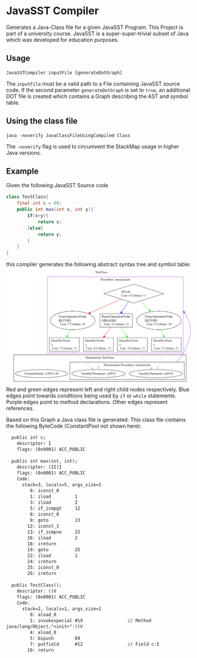# JavaSST Compiler

Generates a Java-Class file for a given JavaSST Program.
This Project is part of a university course.
JavaSST is a super-super-trivial subset of Java which was developed for education purposes.

## Usage
```
JavaSSTCompiler inputFile [generateDotGraph]
```
The `inputFile` must be a valid path to a File containing JavaSST source code.
If the second parameter `generateDotGraph` is set to `true`, an additional DOT file is created which contains a Graph describing the AST and symbol table. 

## Using the class file
```
java -noverify JavaClassFileUsingCompiled Class
```
The `-noverify` flag is used to circumvent the StackMap usage in higher Java versions.

## Example
Given the following JavaSST Source code
```java
class TestClass{
    final int c = 69;
    public int max(int x, int y){
        if(x>y){
            return x;
        }else{
            return y;
        }
    }
}
```
this compiler generates the following abstract syntax tree and symbol table:
![AST+SymbolTable](graph_example.png)
Red and green edges represent left and right child nodes respectively.
Blue edges point towards conditions being used by `if` or `while` statements.
Purple edges point to method declarations. Other edges represent references.

Based on this Graph a Java class file is generated.
This class file contains the following ByteCode (ConstantPool not shown here):
```ByteCode
  public int c;
    descriptor: I
    flags: (0x0001) ACC_PUBLIC

  public int max(int, int);
    descriptor: (II)I
    flags: (0x0001) ACC_PUBLIC
    Code:
      stack=3, locals=5, args_size=3
         0: iconst_0
         1: iload         1
         3: iload         2
         5: if_icmpgt     12
         8: iconst_0
         9: goto          13
        12: iconst_1
        13: if_icmpne     22
        16: iload         2
        18: ireturn
        19: goto          25
        22: iload         1
        24: ireturn
        25: iconst_0
        26: ireturn

  public TestClass();
    descriptor: ()V
    flags: (0x0001) ACC_PUBLIC
    Code:
      stack=2, locals=1, args_size=1
         0: aload_0
         1: invokespecial #19                 // Method java/lang/Object."<init>":()V
         4: aload_0
         5: bipush        69
         7: putfield      #12                 // Field c:I
        10: return
```